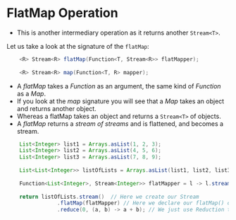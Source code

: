 # FlatMap Operation

* This is another intermediary operation as it returns another `Stream<T>`.

Let us take a look at the signature of the `flatMap`:

```java
    <R> Stream<R> flatMap(Function<T, Stream<R>> flatMapper);
     
    <R> Stream<R> map(Function<T, R> mapper);
```
* A _flatMap_ takes a _Function_ as an argument, the same kind of _Function_ as a _Map_.
* If you look at the _map_ signature you will see that a _Map_ takes an object and returns another object.
* Whereas a flatMap takes an object and returns a `Stream<T>` of objects.
* A _flatMap_ returns a _stream of streams_ and is flattened, and becomes a stream.

```java
    List<Integer> list1 = Arrays.asList(1, 2, 3);
    List<Integer> list2 = Arrays.asList(4, 5, 6);
    List<Integer> list3 = Arrays.asList(7, 8, 9);
    
    List<List<Integer>> listOfLists = Arrays.asList(list1, list2, list3);
    
    Function<List<Integer>, Stream<Integer>> flatMapper = l -> l.stream();
    
    return listOfLists.stream()  // Here we create our Stream
                .flatMap(flatMapper) // Here we declare our flatMap() operation which takes in our Function we created.
                .reduce(0, (a, b) -> a + b); // We just use Reduction to add each element to the next.         
```
